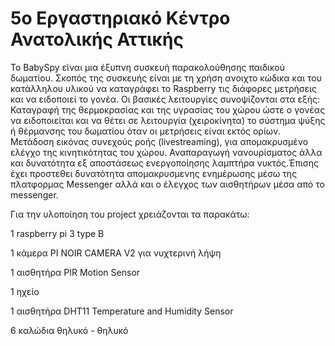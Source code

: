# 5ο Εργαστηριακό Κέντρο Ανατολικής Αττικής
Το BabySpy είναι μια έξυπνη συσκευή παρακολούθησης παιδικού δωματίου.
Σκοπός της συσκευής είναι με τη χρήση ανοιχτο κώδικα και του κατάλληλου υλικού να καταγράφει το Raspberry τις διάφορες μετρήσεις και να ειδοποιεί το γονέα.
Οι βασικές λειτουργίες συνοψίζονται στα εξής: Καταγραφή της θερμοκρασίας και της υγρασίας του χώρου ώστε ο γονέας να ειδοποιείται και  να θέτει σε λειτουργία (χειροκίνητα) το σύστημα ψύξης ή θέρμανσης του δωματίου όταν οι μετρήσεις είναι εκτός ορίων. Μετάδοση εικόνας συνεχούς ροής (livestreaming), για απομακρυσμένο ελέγχο της κινητικότητας του χώρου.
Αναπαραγωγή νανουρίσματος άλλα και δυνατότητα εξ αποστάσεως ενεργοποίησης λαμπτήρα νυκτός.Έπισης έχει προστεθει δυνατότητα απομακρυσμενης ενημέρωσης μέσω της πλατφορμας Messenger αλλά και ο έλεγχος των αισθητήρων μέσα από το messenger. 

Για την υλοποίηση του project χρειάζονται τα παρακάτω:

1 raspberry pi 3 type B

1 κάμερα PI NOIR CAMERA V2 για νυχτερινή λήψη 

1 αισθητήρα PIR Motion Sensor

1 ηχείο 

1 αισθητήρα DHT11 Temperature and Humidity Sensor

6 καλώδια θηλυκό - θηλυκό

